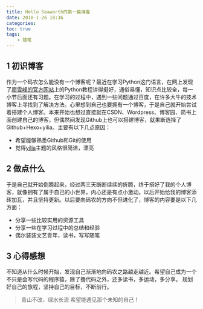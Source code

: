 ```yaml
---
title: Hello Seaworth的第一篇博客
date: 2018-1-26 18:36
categories:
toc: true
tags:
	- 随笔
---
```

## 1 初识博客
作为一个码农怎么能没有一个博客呢？最近在学习Python这门语言，在网上发现了[廖雪峰的官方网站](https://www.liaoxuefeng.com/wiki/0014316089557264a6b348958f449949df42a6d3a2e542c000)上的Python教程讲得挺好，通俗易懂，知识点比较全，每一小节后面还有习题。在学习的过程中，遇到一些问题通过百度，在许多大牛的技术博客上寻找到了解决方法。心里想到自己也要拥有一个博客，于是自己就开始尝试着搭建个人博客。本来开始也想过直接就在CSDN、Wordpress、博客园、简书上面创建自己的博客，但偶然间发现Github上也可以搭建博客，就果断选择了Github+Hexo+yilia。<!-- more -->主要有以下几点原因：
* 希望能够熟悉Github和Git的使用
* 觉得[yilia](http://litten.me/)主题的风格很简洁，漂亮
 
## 2 做点什么
于是自己就开始倒腾起来，经过两三天断断续续的折腾，终于搭好了我的个人博客，就像拥有了属于自己的小世界，内心还是有点小激动。以后开始给我的博客添砖加瓦，并且坚持更新。以后要向码农的方向不但进化了，博客的内容要是以下几方面：
* 分享一些比较实用的资源工具
* 分享一些在学习过程中的总结和经验
* 偶尔装装文艺青年，读书，写写随笔

## 3 心得感想
不知道从什么时候开始，发现自己渐渐地向码农之路越走越近。希望自己成为一个不只是会写代码的程序猿，除了撸代码之外，还多读书，多运动，多分享。
规划好自己的旅程，坚持自己的目标，不断前行。
>青山不改，绿水长流
>希望能遇见那个未知的自己！